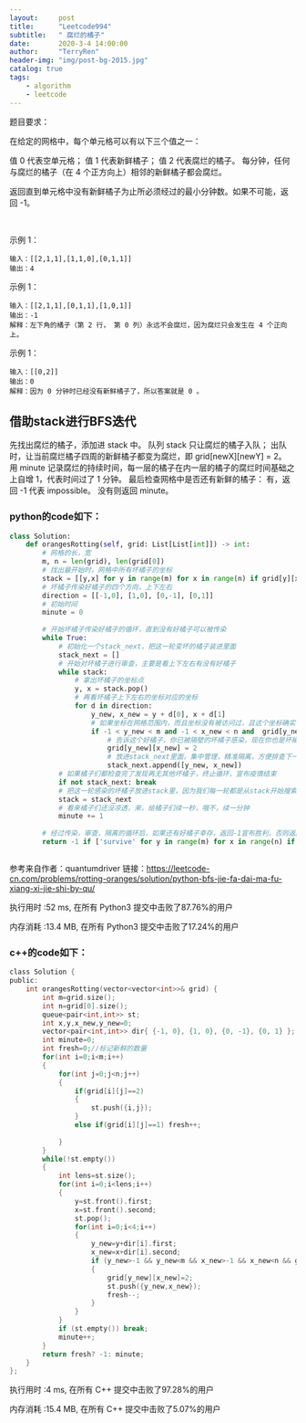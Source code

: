 ```yaml
---
layout:     post
title:      "Leetcode994"
subtitle:   " 腐烂的橘子"
date:       2020-3-4 14:00:00
author:     "TerryRen"
header-img: "img/post-bg-2015.jpg"
catalog: true
tags:
    - algorithm
    - leetcode
---
```

题目要求：

在给定的网格中，每个单元格可以有以下三个值之一：

值 0 代表空单元格；
值 1 代表新鲜橘子；
值 2 代表腐烂的橘子。
每分钟，任何与腐烂的橘子（在 4 个正方向上）相邻的新鲜橘子都会腐烂。

返回直到单元格中没有新鲜橘子为止所必须经过的最小分钟数。如果不可能，返回 -1。

 

示例 1：
```
输入：[[2,1,1],[1,1,0],[0,1,1]]
输出：4
```
示例 1：
```
输入：[[2,1,1],[0,1,1],[1,0,1]]
输出：-1
解释：左下角的橘子（第 2 行， 第 0 列）永远不会腐烂，因为腐烂只会发生在 4 个正向上。
```
示例 1：
```
输入：[[0,2]]
输出：0
解释：因为 0 分钟时已经没有新鲜橘子了，所以答案就是 0 。
```




## 借助stack进行BFS迭代
 先找出腐烂的橘子，添加进 stack 中。
队列 stack 只让腐烂的橘子入队；
出队时，让当前腐烂橘子四周的新鲜橘子都变为腐烂，即 grid[newX][newY] = 2。
用 minute 记录腐烂的持续时间，每一层的橘子在内一层的橘子的腐烂时间基础之上自增 1，代表时间过了 1 分钟。
最后检查网格中是否还有新鲜的橘子：
有，返回 -1 代表 impossible。
没有则返回 minute。




### python的code如下：


```python
class Solution:
    def orangesRotting(self, grid: List[List[int]]) -> int:
        # 网格的长，宽
        m, n = len(grid), len(grid[0])
        # 找出最开始时，网格中所有坏橘子的坐标
        stack = [[y,x] for y in range(m) for x in range(n) if grid[y][x]==2]
        # 坏橘子传染好橘子的四个方向，上下左右
        direction = [[-1,0], [1,0], [0,-1], [0,1]]
        # 初始时间
        minute = 0
        
        # 开始坏橘子传染好橘子的循环，直到没有好橘子可以被传染
        while True:
            # 初始化一个stack_next，把这一轮变坏的橘子装进里面
            stack_next = []
            # 开始对坏橘子进行审查，主要是看上下左右有没有好橘子
            while stack:
                # 拿出坏橘子的坐标点
                y, x = stack.pop()
                # 再看坏橘子上下左右的坐标对应的坐标
                for d in direction:
                    y_new, x_new = y + d[0], x + d[1]
                    # 如果坐标在网格范围内，而且坐标没有被访问过，且这个坐标确实有个好橘子
                    if -1 < y_new < m and -1 < x_new < n and  grid[y_new][x_new] == 1:
                        # 告诉这个好橘子，你已被隔壁的坏橘子感染，现在你也是坏橘子了
                        grid[y_new][x_new] = 2
                        # 放进stack_next里面，集中管理，精准隔离，方便排查下一轮会变坏的橘子
                        stack_next.append([y_new, x_new])
            # 如果橘子们都检查完了发现再无其他坏橘子，终止循环，宣布疫情结束
            if not stack_next: break
            # 把这一轮感染的坏橘子放进stack里，因为我们每一轮都是从stack开始搜索的
            stack = stack_next
            # 看来橘子们还没凉透，来，给橘子们续一秒，哦不，续一分钟
            minute += 1
        
        # 经过传染，审查，隔离的循环后，如果还有好橘子幸存，返回-1宣布胜利，否则返回橘子们的存活时间
        return -1 if ['survive' for y in range(m) for x in range(n) if grid[y][x]==1] else minute



```
参考来自作者：quantumdriver
链接：https://leetcode-cn.com/problems/rotting-oranges/solution/python-bfs-jie-fa-dai-ma-fu-xiang-xi-jie-shi-by-qu/

执行用时 :52 ms, 在所有 Python3 提交中击败了87.76%的用户

内存消耗 :13.4 MB, 在所有 Python3 提交中击败了17.24%的用户

### c++的code如下：

```c
class Solution {
public:
    int orangesRotting(vector<vector<int>>& grid) {
        int m=grid.size();
        int n=grid[0].size();
        queue<pair<int,int>> st;
        int x,y,x_new,y_new=0;        
        vector<pair<int,int>> dir{ {-1, 0}, {1, 0}, {0, -1}, {0, 1} };
        int minute=0;
        int fresh=0;//标记新鲜的数量
        for(int i=0;i<m;i++)
        {
            for(int j=0;j<n;j++)
            {
                if(grid[i][j]==2) 
                {
                    st.push({i,j});
                }
                else if(grid[i][j]==1) fresh++;
                
            }
        }
        while(!st.empty())
        {
            int lens=st.size();
            for(int i=0;i<lens;i++)
            {
                y=st.front().first;
                x=st.front().second;
                st.pop();
                for(int i=0;i<4;i++)
                {
                    y_new=y+dir[i].first;
                    x_new=x+dir[i].second;
                    if (y_new>-1 && y_new<m && x_new>-1 && x_new<n && grid[y_new][x_new]==1)
                    {
                        grid[y_new][x_new]=2;
                        st.push({y_new,x_new});
                        fresh--;
                    }
                }              
            }
            if (st.empty()) break;
            minute++;  
        }
        return fresh? -1: minute;
    }
};
```
执行用时 :4 ms, 在所有 C++ 提交中击败了97.28%的用户

内存消耗 :15.4 MB, 在所有 C++ 提交中击败了5.07%的用户
